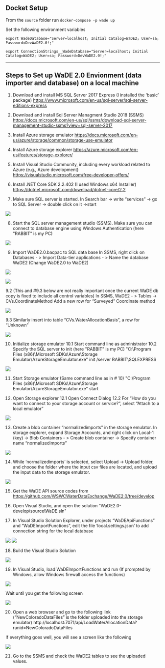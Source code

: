
## Docket Setup

From the `source` folder run `docker-compose -p wade up`

Set the following environment variables

`export WadeDatabase="Server=localhost; Initial Catalog=WaDE2; User=sa; Password=DevWaDE2.0!;"`

`export ConnectionStrings__WadeDatabase="Server=localhost; Initial Catalog=WaDE2; User=sa; Password=DevWaDE2.0!;"`

----

## Steps to Set up WaDE 2.0 Envionment (data importer and database) on a local machine 

1. Download and install MS SQL Server 2017 Express
(I installed the ‘basic’ package)
https://www.microsoft.com/en-us/sql-server/sql-server-editions-express

2. Download and install Sql Server Managment Studio 2018 (SSMS)
https://docs.microsoft.com/en-us/sql/ssms/download-sql-server-management-studio-ssms?view=sql-server-2017

3. Install Azure storage emulator
https://docs.microsoft.com/en-us/azure/storage/common/storage-use-emulator

4. Install Azure storage explorer
https://azure.microsoft.com/en-us/features/storage-explorer/

5. Install Visual Studio Community, including every workload related to Azure (e.g., Azure development)
https://visualstudio.microsoft.com/free-developer-offers/

6.  Install .NET Core SDK 2.2.402 (I used Windows x64 Installer)
https://dotnet.microsoft.com/download/dotnet-core/2.2

7. Make sure SQL server is started. 
In Search bar -> write “services” -> go to SQL Server -> double click on it ->start

![](Images/sqlservices_start.png)
 
8. Start the SQL server management studio (SSMS). 
Make sure you can connect to database engine using Windows Authentication (here "RABBIT" is my PC)

![](Images/ssms.png)
  
9. Import WaDE2.0.bacpac to SQL data base
In SSMS, right click on Databases - > Import Data-tier applications - > 
Name the database WaDE2 (Change WaDE2.0 to WaDE2)
		
![](Images/importBacpac1.png)

![](Images/importBacpac2.png)
 
9.2 (This and #9.3 below are not really important once the current WaDE db copy is fixed to include all control variables)
In SSMS, WaDE2 - > Tables -> CVs.CoordinateMethod
Add a new row for “Surveyed” Coordinate method

![](Images/sitesAddSurveyed.png)

9.3 Similarly insert into table “CVs.WaterAllocationBasis”, a row for “Unknown”

![](Images/allocationBasisUnknown.png)

10. Initialize storage emulator
10.1 Start command line as administrator 
10.2 Specify the SQL server to init (here "RABBIT" is my PC)
"C:\Program Files (x86)\Microsoft SDKs\Azure\Storage Emulator\AzureStorageEmulator.exe" init /server RABBIT\SQLEXPRESS
 
![](Images/stemulatorInit.png)

11. Start Storage emulator (Same command line as in # 10)
"C:\Program Files (x86)\Microsoft SDKs\Azure\Storage Emulator\AzureStorageEmulator.exe" start

12. Open Storage explorer 
12.1 Open Connect Dialog 
12.2 For “How do you want to connect to your storage account or service?”, select “Attach to a local emulator”

![](Images/storageEmulatorCon.png)

13. Create a blob container “normalizedimports” in the storage emulator.
In storage explorer, expand Storage Accounts, and right click on Local-1 (key) -> Blob Containers - > Create blob container ->
Specify container name “normalizedimports”

![](Images/blobCont.png)
 
14. While ‘normalizedimports’ is selected, select Upload -> Upload folder, and choose the folder where the input csv files are located, and upload the input data to the storage emulator.

![](Images/uplodaFolder.png)

15. Get the WaDE API source codes from https://github.com/WSWCWaterDataExchange/WaDE2.0/tree/develop 

16. Open Visual Studio, and open the solution “WaDE2.0-develop\source\WaDE.sln"

17. In Visual Studio Solution Explorer, under projects “WaDEApiFunctions” and “WaDEImportFunctions”, edit the file ‘local.settings.json’ to add connection string for the local database  

![](Images/conString.png)
![](Images/conString2.png)

18. Build the Visual Studio Solution 

![](Images/build.png)

19. In Visual Studio, load WaDEImportFunctions and run
(If prompted by Windows, allow Windows firewall access the functions)

![](Images/run.png)

Wait until you get the following screen

![](Images/run2.png)

20. Open a web browser and go to the following link (“NewColoradoDataFiles” is the folder uploaded into the storage emulator)
http://localhost:7071/api/LoadWaterAllocationData?runid=NewColoradoDataFiles

If everything goes well, you will see a screen like the following

![](Images/successScreen.png)

21. Go to the SSMS and check the WaDE2 tables to see the uploaded values.
